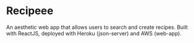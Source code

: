# Recipeee

An aesthetic web app that allows users to search and create recipes. Built with ReactJS, deployed with Heroku (json-server) and AWS (web-app).